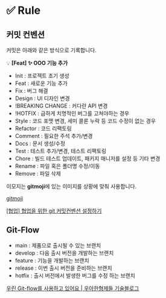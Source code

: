 # ✅ Rule

## 커밋 컨벤션

커밋은 아래와 같은 방식으로 기록합니다.

<aside>

💡 **[Feat] ✨ OOO 기능 추가**

</aside>

- Init : 프로젝트 초기 생성
- Feat : 새로운 기능 추가
- Fix : 버그 해결
- Design : UI 디자인 변경
- !BREAKING CHANGE : 커다란 API 변경
- !HOTFIX : 급하게 치명적인 버그를 고쳐야하는 경우
- Style : 코드 포맷 변경, 세미 콜론 누락 등 코드 수정이 없는 경우
- Refactor : 코드 리팩토링
- Comment : 필요한 주석 추가/변경
- Docs : 문서 생성/수정
- Test : 테스트 추가/변경, 테스트 리팩토링
- Chore : 빌드 테스트 업데이트, 패키지 매니저를 설정 등 기타 변경
- Rename : 파일 혹은 폴더명 수정/이동
- Remove : 파일 삭제

이모지는 **gitmoji**에 있는 이미지를 상황에 맞춰 사용합니다.

[gitmoji](https://gitmoji.dev/)

[[협업] 협업을 위한 git 커밋컨벤션 설정하기](https://overcome-the-limits.tistory.com/entry/%ED%98%91%EC%97%85-%ED%98%91%EC%97%85%EC%9D%84-%EC%9C%84%ED%95%9C-%EA%B8%B0%EB%B3%B8%EC%A0%81%EC%9D%B8-git-%EC%BB%A4%EB%B0%8B%EC%BB%A8%EB%B2%A4%EC%85%98-%EC%84%A4%EC%A0%95%ED%95%98%EA%B8%B0)

## Git-Flow

- main : 제품으로 출시될 수 있는 브랜치
- develop : 다음 출시 버전을 개발하는 브랜치
- feature : 기능을 개발하는 브랜치
- release : 이번 출시 버전을 준비하는 브랜치
- hotfix : 출시 버전에서 발생한 버그를 수정 하는 브랜치

[우린 Git-flow를 사용하고 있어요 | 우아한형제들 기술블로그](https://techblog.woowahan.com/2553/)